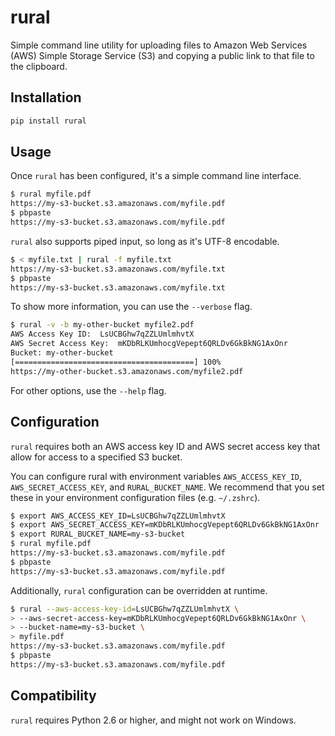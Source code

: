 rural
=====

Simple command line utility for uploading files to Amazon Web Services (AWS)
Simple Storage Service (S3) and copying a public link to that file to the
clipboard.

Installation
------------
```zsh
pip install rural
```

Usage
-----
Once `rural` has been configured, it's a simple command line interface.

```zsh
$ rural myfile.pdf
https://my-s3-bucket.s3.amazonaws.com/myfile.pdf
$ pbpaste
https://my-s3-bucket.s3.amazonaws.com/myfile.pdf
```

`rural` also supports piped input, so long as it's UTF-8 encodable.

```zsh
$ < myfile.txt | rural -f myfile.txt
https://my-s3-bucket.s3.amazonaws.com/myfile.txt
$ pbpaste
https://my-s3-bucket.s3.amazonaws.com/myfile.txt
```

To show more information, you can use the `--verbose` flag.

```zsh
$ rural -v -b my-other-bucket myfile2.pdf
AWS Access Key ID:	LsUCBGhw7qZZLUmlmhvtX
AWS Secret Access Key:	mKDbRLKUmhocgVepept6QRLDv6GkBkNG1AxOnr
Bucket:	my-other-bucket
[========================================] 100%
https://my-other-bucket.s3.amazonaws.com/myfile2.pdf
```

For other options, use the ```--help``` flag.


Configuration
-------------
```rural``` requires both an AWS access key ID and AWS secret access key that
allow for access to a specified S3 bucket. 

You can configure rural with environment variables ```AWS_ACCESS_KEY_ID```,
```AWS_SECRET_ACCESS_KEY```, and ```RURAL_BUCKET_NAME```. We recommend that
you set these in your environment configuration files (e.g. ```~/.zshrc```).

```zsh
$ export AWS_ACCESS_KEY_ID=LsUCBGhw7qZZLUmlmhvtX
$ export AWS_SECRET_ACCESS_KEY=mKDbRLKUmhocgVepept6QRLDv6GkBkNG1AxOnr
$ export RURAL_BUCKET_NAME=my-s3-bucket
$ rural myfile.pdf
https://my-s3-bucket.s3.amazonaws.com/myfile.pdf
$ pbpaste
https://my-s3-bucket.s3.amazonaws.com/myfile.pdf
```

Additionally, ```rural``` configuration can be overridden at runtime.

```zsh
$ rural --aws-access-key-id=LsUCBGhw7qZZLUmlmhvtX \
> --aws-secret-access-key=mKDbRLKUmhocgVepept6QRLDv6GkBkNG1AxOnr \
> --bucket-name=my-s3-bucket \
> myfile.pdf
https://my-s3-bucket.s3.amazonaws.com/myfile.pdf
$ pbpaste
https://my-s3-bucket.s3.amazonaws.com/myfile.pdf
```

Compatibility
-------------
```rural``` requires Python 2.6 or higher, and might not work on Windows.
